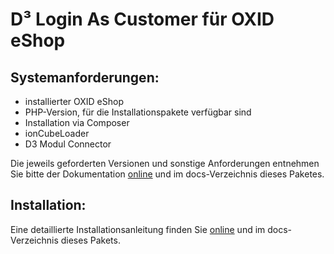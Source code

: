 # D³ Login As Customer für OXID eShop

## Systemanforderungen:
- installierter OXID eShop
- PHP-Version, für die Installationspakete verfügbar sind
- Installation via Composer
- ionCubeLoader
- D3 Modul Connector

Die jeweils geforderten Versionen und sonstige Anforderungen entnehmen Sie bitte der Dokumentation [online](https://docs.oxidmodule.com/LoginAsCustomer/) und im docs-Verzeichnis dieses Paketes. 

## Installation:
Eine detaillierte Installationsanleitung finden Sie [online](https://docs.oxidmodule.com/LoginAsCustomer/) und im docs-Verzeichnis dieses Pakets.